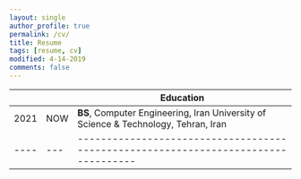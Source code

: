 ```yaml
---
layout: single
author_profile: true
permalink: /cv/
title: Resume
tags: [resume, cv]
modified: 4-14-2019
comments: false
---
```


|    |   |**Education**                                                               |
|----|---|----------------------------------------------------------------------------------|
|2021|NOW| **BS**, Computer Engineering, Iran University of Science & Technology, Tehran, Iran |
|----|---|----------------------------------------------------------------------------------|


